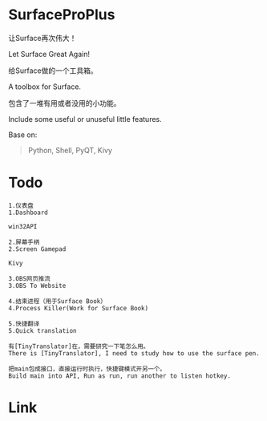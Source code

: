 # SurfaceProPlus

让Surface再次伟大！

Let Surface Great Again!

给Surface做的一个工具箱。

A toolbox for Surface.

包含了一堆有用或者没用的小功能。

Include some useful or unuseful little features.

Base on:

>Python, Shell, PyQT, Kivy

# Todo
    1.仪表盘
    1.Dashboard

    win32API

    2.屏幕手柄
    2.Screen Gamepad

    Kivy

    3.OBS网页推流
    3.OBS To Website

    4.结束进程（用于Surface Book）
    4.Process Killer(Work for Surface Book)

    5.快捷翻译
    5.Quick translation

    有[TinyTranslator]在，需要研究一下笔怎么用。
    There is [TinyTranslator], I need to study how to use the surface pen.
    
    把main包成接口，直接运行时执行，快捷键模式开另一个。
    Build main into API, Run as run, run another to listen hotkey.

# Link